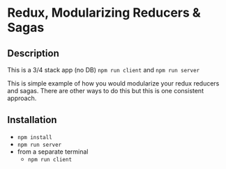 # Redux, Modularizing Reducers & Sagas

## Description

This is a 3/4 stack app (no DB)
`npm run client` and `npm run server`

This is simple example of how you would modularize your redux reducers and sagas. There are other ways to do this but this is one consistent approach.

## Installation

- `npm install`
- `npm run server`
- from a separate terminal
  - `npm run client`

